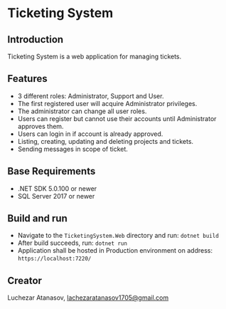 # Ticketing System
## Introduction

Ticketing System is a web application for managing tickets. 

## Features

- 3 different roles: Administrator, Support and User.
- The first registered user will acquire Administrator privileges.
- The administrator can change all user roles.
- Users can register but cannot use their accounts until Administrator approves them.
- Users can login in if account is already approved.
- Listing, creating, updating and deleting projects and tickets.
- Sending messages in scope of ticket.

## Base Requirements

- .NET SDK 5.0.100 or newer
- SQL Server 2017 or newer

## Build and run

- Navigate to the `TicketingSystem.Web` directory and run: `dotnet build`
- After build succeeds, run: `dotnet run`
- Application shall be hosted in Production environment on address: `https://localhost:7220/`

## Creator
Luchezar Atanasov, lachezaratanasov1705@gmail.com